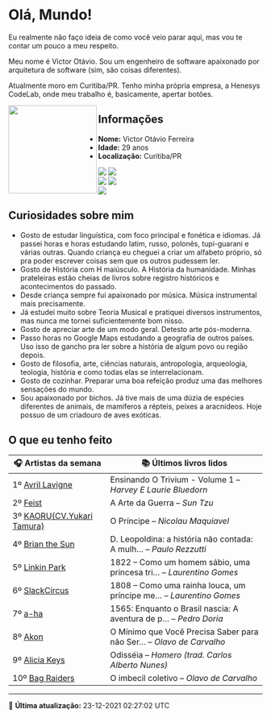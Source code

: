 # Olá, Mundo!

Eu realmente não faço ideia de como você veio parar aqui, mas vou te contar um pouco a meu respeito.

Meu nome é Victor Otávio. Sou um engenheiro de software apaixonado por arquitetura de software (sim, são coisas diferentes).

Atualmente moro em Curitiba/PR. Tenho minha própria empresa, a Henesys CodeLab, onde meu trabalho é, basicamente, apertar botões.

<img align="left" src="https://github.com/vctrtvfrrr/vctrtvfrrr/raw/master/octocat.png" alt="" width="175" />

## Informações

- **Nome:** Victor Otávio Ferreira
- **Idade:** 29 anos
- **Localização:** Curitiba/PR

[![](https://img.shields.io/badge/LinkedIn-victorotavio-blue)](https://www.linkedin.com/in/victorotavio/) [![](https://img.shields.io/badge/Twitter-@vctrtvfrrr-blue)](https://twitter.com/vctrtvfrrr)  
[![](https://img.shields.io/badge/GitHub-vctrtvfrrr-24292e)](https://github.com/vctrtvfrrr) [![](https://img.shields.io/badge/GitLab-vctrtvfrrr-ec5d16)](https://gitlab.com/vctrtvfrrr)  
[![](https://img.shields.io/badge/Email-victor@otavioferreira.com.br-red)](mailto:victor@otavioferreira.com.br)  

## Curiosidades sobre mim

-   Gosto de estudar linguística, com foco principal e fonética e idiomas. Já passei horas e horas estudando latim, russo, polonês, tupi-guarani e várias outras. Quando criança eu cheguei a criar um alfabeto próprio, só pra poder escrever coisas sem que os outros pudessem ler.
-   Gosto de História com H maiúsculo. A História da humanidade. Minhas prateleiras estão cheias de livros sobre registro históricos e acontecimentos do passado.
-   Desde criança sempre fui apaixonado por música. Música instrumental mais precisamente.
-   Já estudei muito sobre Teoria Musical e pratiquei diversos instrumentos, mas nunca me tornei suficientemente bom nisso.
-   Gosto de apreciar arte de um modo geral. Detesto arte pós-moderna.
-   Passo horas no Google Maps estudando a geografia de outros países. Uso isso de gancho pra ler sobre a história de algum povo ou região depois.
-   Gosto de filosofia, arte, ciências naturais, antropologia, arqueologia, teologia, história e como todas elas se interrelacionam.
-   Gosto de cozinhar. Preparar uma boa refeição produz uma das melhores sensações do mundo.
-   Sou apaixonado por bichos. Já tive mais de uma dúzia de espécies diferentes de animais, de mamiferos a répteis, peixes a aracnídeos. Hoje possuo de um criadouro de aves exóticas.


## O que eu tenho feito

|                              🎧 Artistas da semana                              |                      📚 Últimos livros lidos                      |
|---------------------------------------------------------------------------------|-------------------------------------------------------------------|
| 1º [Avril Lavigne](https://www.last.fm/music/Avril+Lavigne)                     | Ensinando O Trivium - Volume 1	–	_Harvey E Laurie Bluedorn_         |
| 2º [Feist](https://www.last.fm/music/Feist)                                     | A Arte da Guerra	–	_Sun Tzu_                                        |
| 3º [KAORU(CV.Yukari Tamura)](https://www.last.fm/music/KAORU(CV.Yukari+Tamura)) | O Príncipe	–	_Nicolau Maquiavel_                                    |
| 4º [Brian the Sun](https://www.last.fm/music/Brian+the+Sun)                     | D. Leopoldina: a história não contada: A mulh…	–	_Paulo Rezzutti_   |
| 5º [Linkin Park](https://www.last.fm/music/Linkin+Park)                         | 1822 – Como um homem sábio, uma princesa tri…	–	_Laurentino Gomes_  |
| 6º [SlackCircus](https://www.last.fm/music/SlackCircus)                         | 1808 – Como uma rainha louca, um príncipe me…	–	_Laurentino Gomes_  |
| 7º [a-ha](https://www.last.fm/music/a-ha)                                       | 1565: Enquanto o Brasil nascia: A aventura de p…	–	_Pedro Doria_    |
| 8º [Akon](https://www.last.fm/music/Akon)                                       | O Mínimo que Você Precisa Saber para não Ser…	–	_Olavo de Carvalho_ |
| 9º [Alicia Keys](https://www.last.fm/music/Alicia+Keys)                         | Odisséia	–	_Homero (trad. Carlos Alberto Nunes)_                    |
| 10º [Bag Raiders](https://www.last.fm/music/Bag+Raiders)                        | O imbecil coletivo	–	_Olavo de Carvalho_                            |


---

🚀 **Última atualização:** 23-12-2021 02:27:02 UTC